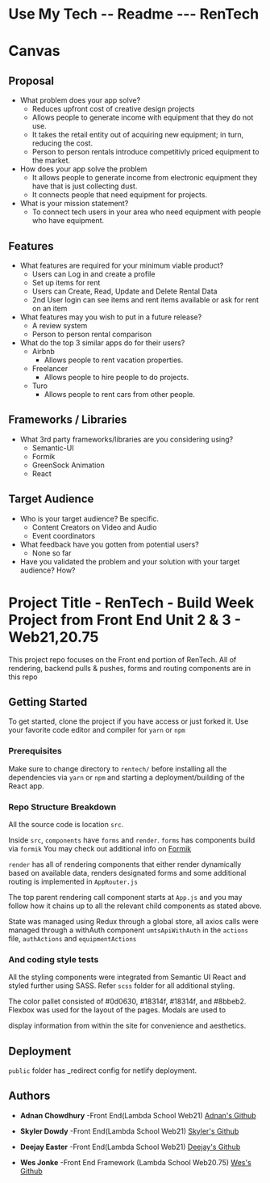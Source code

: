# Use My Tech -- Readme --- RenTech
# Canvas
## Proposal

* What problem does your app solve?
    * Reduces upfront cost of creative design projects
    * Allows people to generate income with equipment that they do not use.
    * It takes the retail entity out of acquiring new equipment; in turn, reducing the cost.
    *  Person to person rentals introduce competitivly priced equipment to the market.
* How does your app solve the problem
    * It allows people to generate income from electronic equipment they have that is just collecting dust.
    * It connects people that need equipment for projects.
* What is your mission statement?
    * To connect tech users in your area who need equipment with people who have equipment.

## Features
* What features are required for your minimum viable product?
    * Users can Log in and create a profile
    * Set up items for rent
    * Users can Create, Read, Update and Delete Rental Data
    * 2nd User login can see items and rent items available or ask for rent on an item
* What features may you wish to put in a future release?
    * A review system
    * Person to person rental comparison
* What do the top 3 similar apps do for their users?
    * Airbnb
        * Allows people to rent vacation properties.
    * Freelancer
        * Allows people to hire people to do projects.
    * Turo
        * Allows people to rent cars from other people.
## Frameworks / Libraries
* What 3rd party frameworks/libraries are you considering using?
    * Semantic-UI
    * Formik
    * GreenSock Animation
    * React
## Target Audience
* Who is your target audience? Be specific.
	* Content Creators on Video and Audio
    * Event coordinators
* What feedback have you gotten from potential users?
	* None so far
* Have you validated the problem and your solution with your target audience? How?

# Project Title - RenTech - Build Week Project from Front End Unit 2 & 3 - Web21,20.75

This project repo focuses on the Front end portion of RenTech. All of rendering, backend pulls & pushes, forms and routing components are in this repo

## Getting Started

To get started, clone the project if you have access or just forked it. Use your favorite code editor and compiler for `yarn` or `npm`

### Prerequisites

Make sure to change directory to `rentech/` before installing all the dependencies via `yarn` or `npm` and starting a deployment/building of the React app.

### Repo Structure Breakdown

All the source code is location `src`.

Inside `src`, `components` have `forms` and `render`. `forms` has components build via `formik` You may check out additional info on [Formik](https://github.com/jaredpalmer/formik)

`render` has all of rendering components that either render dynamically based on available data, renders designated forms and some additional routing is implemented in `AppRouter.js`

The top parent rendering call component starts at `App.js` and you may follow how it chains up to all the relevant child components as stated above.

State was managed using Redux through a global store, all axios calls were managed through a withAuth component `umtsApiWithAuth` in the `actions` file, `authActions` and `equipmentActions`

### And coding style tests

All the styling components were integrated from Semantic UI React and styled further using SASS. Refer `scss` folder for all additional styling.

The color pallet consisted of  #0d0630, #18314f, #18314f, and #8bbeb2. Flexbox was used for the layout of the pages. Modals are used to

display information from within the site for convenience and aesthetics.


## Deployment

`public` folder has \_redirect config for netlify deployment.

## Authors

- **Adnan Chowdhury** -Front End(Lambda School Web21) [Adnan's Github](https://github.com/AdnanWebDev)

- **Skyler Dowdy** -Front End(Lambda School Web21) [Skyler's Github](https://github.com/skyler2440)

- **Deejay Easter** -Front End(Lambda School Web21) [Deejay's Github](https://github.com/DeejayEaster)

- **Wes Jonke** -Front End Framework (Lambda School Web20.75) [Wes's Github](https://github.com/Wjonke)
